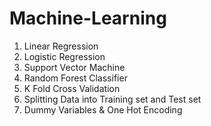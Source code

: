 # Machine-Learning

1. Linear Regression
2. Logistic Regression
3. Support Vector Machine 
4. Random Forest Classifier 
5. K Fold Cross Validation
6. Splitting Data into Training set and Test set
7. Dummy Variables & One Hot Encoding
